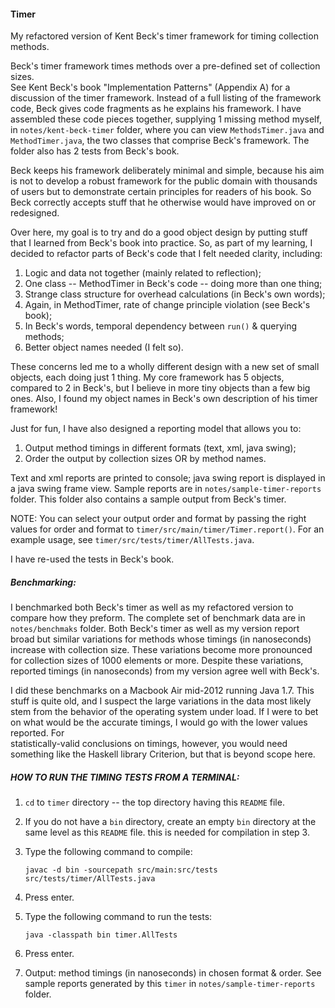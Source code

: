 #### Timer

My refactored version of Kent Beck's timer framework for timing collection methods.

Beck's timer framework times methods over a pre-defined set of collection sizes.  
See Kent Beck's book "Implementation Patterns" (Appendix A) for a discussion of 
the timer framework. Instead of a full listing of the framework code, Beck gives 
code fragments as he explains his framework. I have assembled these code pieces 
together, supplying 1 missing method myself, in `notes/kent-beck-timer` folder, 
where you can view `MethodsTimer.java` and `MethodTimer.java`, the two classes 
that comprise Beck's framework. The folder also has 2 tests from Beck's book.

Beck keeps his framework deliberately minimal and simple, because his aim is not 
to develop a robust framework for the public domain with thousands of users but 
to demonstrate certain principles for readers of his book. So Beck correctly 
accepts stuff that he otherwise would have improved on or redesigned.

Over here, my goal is to try and do a good object design by putting stuff that I 
learned from Beck's book into practice. So, as part of my learning, I decided to 
refactor parts of Beck's code that I felt needed clarity, including:

1. Logic and data not together (mainly related to reflection);
2. One class -- MethodTimer in Beck's code -- doing more than one thing;
3. Strange class structure for overhead calculations (in Beck's own words);
4. Again, in MethodTimer, rate of change principle violation (see Beck's book);
5. In Beck's words, temporal dependency between `run()` & querying methods;
6. Better object names needed (I felt so).

These concerns led me to a wholly different design with a new set of small 
objects, each doing just 1 thing.  My core framework has 5 objects, compared to 
2 in Beck's, but I believe in more tiny objects than a few big ones. Also, I 
found my object names in Beck's own description of his timer framework!

Just for fun, I have also designed a reporting model that allows you to:

1. Output method timings in different formats (text, xml, java swing);
2. Order the output by collection sizes OR by method names.

Text and xml reports are printed to console; java swing report is displayed in a 
java swing frame view. Sample reports are in `notes/sample-timer-reports` 
folder.  This folder also contains a sample output from Beck's timer.

NOTE: You can select your output order and format by passing the right values 
for order and format to `timer/src/main/timer/Timer.report()`.  For an example 
usage, see `timer/src/tests/timer/AllTests.java`.

I have re-used the tests in Beck's book.

##### Benchmarking:

I benchmarked both Beck's timer as well as my refactored version to compare how 
they preform. The complete set of benchmark data are in `notes/benchmaks` 
folder.  Both Beck's timer as well as my version report broad but similar 
variations for methods whose timings (in nanoseconds) increase with collection 
size.  These variations become more pronounced for collection sizes of 1000 
elements or more. Despite these variations, reported timings (in nanoseconds) 
from my version agree well with Beck's.

I did these benchmarks on a Macbook Air mid-2012 running Java 1.7.  This stuff 
is quite old, and I suspect the large variations in the data most likely stem 
from the behavior of the operating system under load.  If I were to bet on what 
would be the accurate timings, I would go with the lower values reported. For  
statistically-valid conclusions on timings, however, you would need something 
like the Haskell library Criterion, but that is beyond scope here.

##### HOW TO RUN THE TIMING TESTS FROM A TERMINAL:

1. `cd` to `timer` directory -- the top directory having this `README` file.
2. If you do not have a `bin` directory, create an empty `bin` directory at the 
   same level as this `README` file. this is needed for compilation in step 3.
3. Type the following command to compile:

     ````
     javac -d bin -sourcepath src/main:src/tests  src/tests/timer/AllTests.java

4. Press enter.
5. Type the following command to run the tests:

     ````
     java -classpath bin timer.AllTests

6. Press enter.
7. Output: method timings (in nanoseconds) in chosen format & order. See sample 
   reports generated by this `timer` in `notes/sample-timer-reports` folder.

